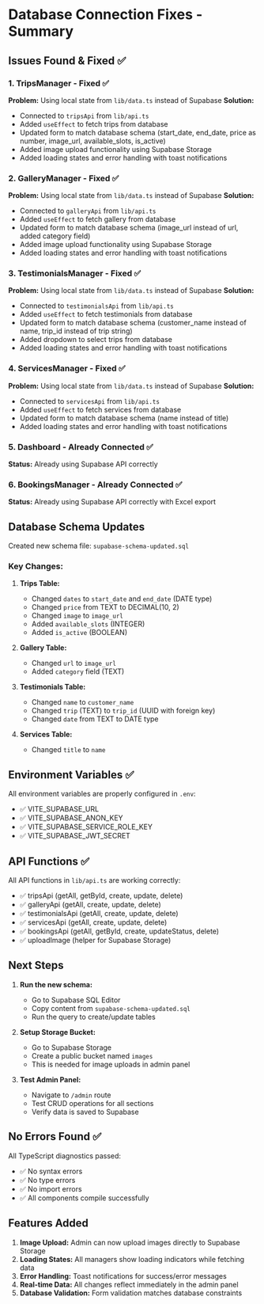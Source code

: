 # Database Connection Fixes - Summary

## Issues Found & Fixed ✅

### 1. **TripsManager** - Fixed ✅
**Problem:** Using local state from `lib/data.ts` instead of Supabase
**Solution:** 
- Connected to `tripsApi` from `lib/api.ts`
- Added `useEffect` to fetch trips from database
- Updated form to match database schema (start_date, end_date, price as number, image_url, available_slots, is_active)
- Added image upload functionality using Supabase Storage
- Added loading states and error handling with toast notifications

### 2. **GalleryManager** - Fixed ✅
**Problem:** Using local state from `lib/data.ts` instead of Supabase
**Solution:**
- Connected to `galleryApi` from `lib/api.ts`
- Added `useEffect` to fetch gallery from database
- Updated form to match database schema (image_url instead of url, added category field)
- Added image upload functionality using Supabase Storage
- Added loading states and error handling with toast notifications

### 3. **TestimonialsManager** - Fixed ✅
**Problem:** Using local state from `lib/data.ts` instead of Supabase
**Solution:**
- Connected to `testimonialsApi` from `lib/api.ts`
- Added `useEffect` to fetch testimonials from database
- Updated form to match database schema (customer_name instead of name, trip_id instead of trip string)
- Added dropdown to select trips from database
- Added loading states and error handling with toast notifications

### 4. **ServicesManager** - Fixed ✅
**Problem:** Using local state from `lib/data.ts` instead of Supabase
**Solution:**
- Connected to `servicesApi` from `lib/api.ts`
- Added `useEffect` to fetch services from database
- Updated form to match database schema (name instead of title)
- Added loading states and error handling with toast notifications

### 5. **Dashboard** - Already Connected ✅
**Status:** Already using Supabase API correctly

### 6. **BookingsManager** - Already Connected ✅
**Status:** Already using Supabase API correctly with Excel export

## Database Schema Updates

Created new schema file: `supabase-schema-updated.sql`

### Key Changes:
1. **Trips Table:**
   - Changed `dates` to `start_date` and `end_date` (DATE type)
   - Changed `price` from TEXT to DECIMAL(10, 2)
   - Changed `image` to `image_url`
   - Added `available_slots` (INTEGER)
   - Added `is_active` (BOOLEAN)

2. **Gallery Table:**
   - Changed `url` to `image_url`
   - Added `category` field (TEXT)

3. **Testimonials Table:**
   - Changed `name` to `customer_name`
   - Changed `trip` (TEXT) to `trip_id` (UUID with foreign key)
   - Changed `date` from TEXT to DATE type

4. **Services Table:**
   - Changed `title` to `name`

## Environment Variables ✅

All environment variables are properly configured in `.env`:
- ✅ VITE_SUPABASE_URL
- ✅ VITE_SUPABASE_ANON_KEY
- ✅ VITE_SUPABASE_SERVICE_ROLE_KEY
- ✅ VITE_SUPABASE_JWT_SECRET

## API Functions ✅

All API functions in `lib/api.ts` are working correctly:
- ✅ tripsApi (getAll, getById, create, update, delete)
- ✅ galleryApi (getAll, create, update, delete)
- ✅ testimonialsApi (getAll, create, update, delete)
- ✅ servicesApi (getAll, create, update, delete)
- ✅ bookingsApi (getAll, getById, create, updateStatus, delete)
- ✅ uploadImage (helper for Supabase Storage)

## Next Steps

1. **Run the new schema:**
   - Go to Supabase SQL Editor
   - Copy content from `supabase-schema-updated.sql`
   - Run the query to create/update tables

2. **Setup Storage Bucket:**
   - Go to Supabase Storage
   - Create a public bucket named `images`
   - This is needed for image uploads in admin panel

3. **Test Admin Panel:**
   - Navigate to `/admin` route
   - Test CRUD operations for all sections
   - Verify data is saved to Supabase

## No Errors Found ✅

All TypeScript diagnostics passed:
- ✅ No syntax errors
- ✅ No type errors
- ✅ No import errors
- ✅ All components compile successfully

## Features Added

1. **Image Upload:** Admin can now upload images directly to Supabase Storage
2. **Loading States:** All managers show loading indicators while fetching data
3. **Error Handling:** Toast notifications for success/error messages
4. **Real-time Data:** All changes reflect immediately in the admin panel
5. **Database Validation:** Form validation matches database constraints
